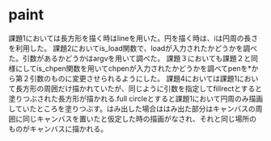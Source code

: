 # paint
課題1においては長方形を描く時はlineを用いた。円を描く時は、iは円周の長さを利用した。
課題2においてis_load関数で、loadが入力されたかどうかを調べた。引数があるかどうかはargvを用いて調べた。
課題３においても課題２と同様にしてis_chpen関数を用いてchpenが入力されたかどうかを調べてpenを*から第２引数のものに変更させられるようにした。
課題4においては課題1において長方形の周囲だけ描かれていたが、同じように引数を指定してfillrectとすると塗りつぶされた長方形が描かれる.full circleとすると課題1において円周のみ描画していたところを塗りつぶす。はみ出した場合ははみ出た部分はキャンバスの周囲に同じキャンバスを置いたと仮定した時の描画がなされ、それと同じ場所のものがキャンバスに描かれる。

